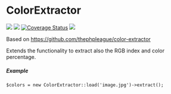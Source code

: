 # ColorExtractor

<img src="https://travis-ci.org/teodorpopa/ColorExtractor.svg?branch=master" /> <a href="https://codeclimate.com/github/teodorpopa/ColorExtractor"><img src="https://codeclimate.com/github/teodorpopa/ColorExtractor/badges/gpa.svg" /></a> <a href='https://coveralls.io/github/teodorpopa/ColorExtractor?branch=master'><img src='https://coveralls.io/repos/teodorpopa/ColorExtractor/badge.svg?branch=master&service=github' alt='Coverage Status' /></a> <img src="https://scrutinizer-ci.com/g/teodorpopa/ColorExtractor/badges/quality-score.png?b=master" />

Based on https://github.com/thephpleague/color-extractor

Extends the functionality to extract also the RGB index and color percentage.

##### Example

```
$colors = new ColorExtractor::load('image.jpg')->extract();
```